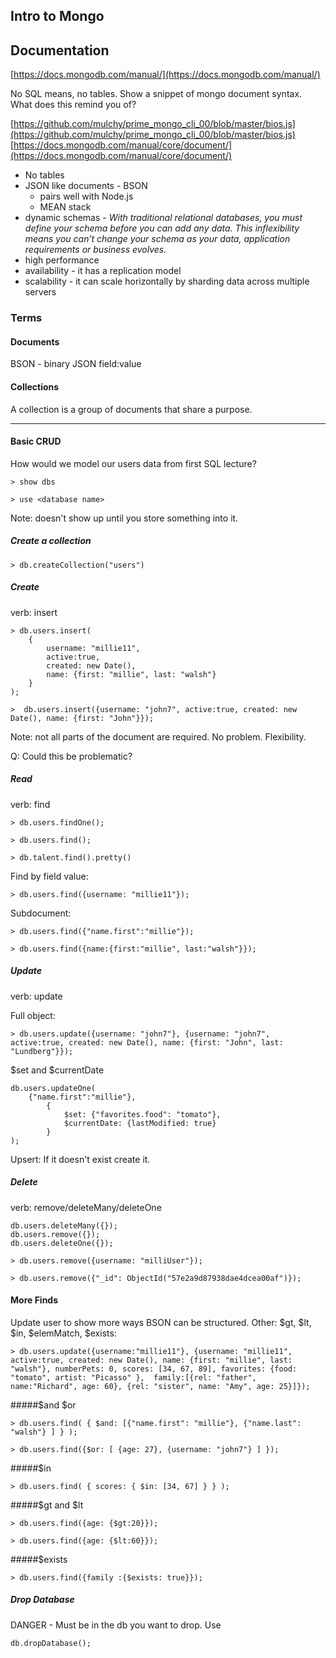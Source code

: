 ## Intro to Mongo
## Documentation
[https://docs.mongodb.com/manual/](https://docs.mongodb.com/manual/)

No SQL means, no tables. Show a snippet of mongo document syntax. What does this remind you of?

[https://github.com/mulchy/prime_mongo_cli_00/blob/master/bios.js](https://github.com/mulchy/prime_mongo_cli_00/blob/master/bios.js)
[https://docs.mongodb.com/manual/core/document/](https://docs.mongodb.com/manual/core/document/)

* No tables
* JSON like documents - BSON
	* pairs well with Node.js
	* MEAN stack
* dynamic schemas - _With traditional relational databases, you must define your schema before you can add any data. This inflexibility means you can’t change your schema as your data, application requirements or business evolves._
* high performance
* availability - it has a replication model
* scalability - it can scale horizontally by sharding data across multiple servers

### Terms
#### Documents
BSON - binary JSON
field:value

#### Collections
A collection is a group of documents that share a purpose. 

-----
#### Basic CRUD
How would we model our users data from first SQL lecture?

```
> show dbs
```

```
> use <database name>
```
Note: doesn't show up until you store something into it.

##### Create a collection
```
> db.createCollection("users")
```

##### Create
verb: insert

```
> db.users.insert(
	{
		username: "millie11", 
		active:true, 
		created: new Date(), 
		name: {first: "millie", last: "walsh"}
	}
);
```

```
>  db.users.insert({username: "john7", active:true, created: new Date(), name: {first: "John"}});
```
Note: not all parts of the document are required. No problem. Flexibility. 

Q: Could this be problematic?

##### Read
verb: find

```
> db.users.findOne();
```

```
> db.users.find();
```

```
> db.talent.find().pretty()
```

Find by field value:

```
> db.users.find({username: "millie11"});
```

Subdocument: 

```
> db.users.find({"name.first":"millie"});
```

```
> db.users.find({name:{first:"millie", last:"walsh"}});
```

##### Update
verb: update

Full object:

```
> db.users.update({username: "john7"}, {username: "john7", active:true, created: new Date(), name: {first: "John", last: "Lundberg"}});
```


$set and $currentDate

```
db.users.updateOne(
	{"name.first":"millie"}, 
		{
			$set: {"favorites.food": "tomato"}, 
			$currentDate: {lastModified: true}
		}
);
```

Upsert: If it doesn't exist create it.


##### Delete
verb: remove/deleteMany/deleteOne

```
db.users.deleteMany({});
db.users.remove({});
db.users.deleteOne({});
```

```
> db.users.remove({username: "milliUser"});
```

```
> db.users.remove({"_id": ObjectId("57e2a9d87938dae4dcea00af")});
```

#### More Finds
Update user to show more ways BSON can be structured.
Other: $gt, $lt, $in, $elemMatch, $exists:

```
> db.users.update({username:"millie11"}, {username: "millie11", active:true, created: new Date(), name: {first: "millie", last: "walsh"}, numberPets: 0, scores: [34, 67, 89], favorites: {food: "tomato", artist: "Picasso" },  family:[{rel: "father", name:"Richard", age: 60}, {rel: "sister", name: "Amy", age: 25}]});
```

#####$and $or

```
> db.users.find( { $and: [{"name.first": "millie"}, {"name.last": "walsh"} ] } );
```

```
> db.users.find({$or: [ {age: 27}, {username: "john7"} ] });
```

#####$in

```
> db.users.find( { scores: { $in: [34, 67] } } );
```

#####$gt and $lt

```
> db.users.find({age: {$gt:20}});
```

```
> db.users.find({age: {$lt:60}});
```
#####$exists
```
> db.users.find({family :{$exists: true}});
```

##### Drop Database

DANGER - Must be in the db you want to drop. Use <dbname>

```
db.dropDatabase();
```